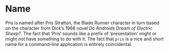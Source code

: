 # Name

Pris is named after Pris Stratton, the Blade Runner character in turn based on
the character from Dick’s 1968 novel *Do Androids Dream of Electric Sheep?*.
The fact that ‘Pris’ sounds like a prefix of ‘presentation’ might or might not
have something to do with it. The fact that `pris` is a nice and short name for
a command-line application is entirely coincidental.
